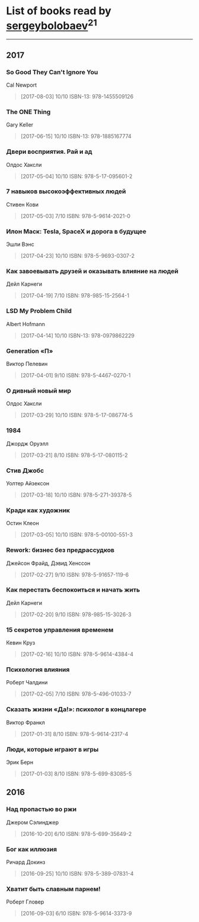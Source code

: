 # List of books read by [sergeybolobaev](www.facebook.com/sergeybolobaev)<sup>21</sup>
---

## 2017

### So Good They Can't Ignore You
Cal Newport
> [2017-08-03] 10/10
> ISBN-13: 978-1455509126


### The ONE Thing
Gary Keller
> [2017-06-15] 10/10
> ISBN-13: 978-1885167774


### Двери восприятия. Рай и ад
Олдос Хаксли
> [2017-05-04] 10/10
> ISBN: 978-5-17-095601-2


### 7 навыков высокоэффективных людей
Стивен Кови
> [2017-05-03] 7/10
> ISBN: 978-5-9614-2021-0


### Илон Маск: Tesla, SpaceX и дорога в будущее
Эшли Вэнс
> [2017-04-23] 10/10
> ISBN: 978-5-9693-0307-2


### Как завоевывать друзей и оказывать влияние на людей
Дейл Карнеги
> [2017-04-19] 7/10
> ISBN: 978-985-15-2564-1


### LSD My Problem Child
Albert Hofmann
> [2017-04-14] 10/10
> ISBN-13: 978-0979862229


### Generation «П»
Виктор Пелевин
> [2017-04-01] 9/10
> ISBN: 978-5-4467-0270-1


### О дивный новый мир
Олдос Хаксли
> [2017-03-29] 10/10
> ISBN: 978-5-17-086774-5


### 1984
Джордж Оруэлл
> [2017-03-21] 8/10
> ISBN: 978-5-17-080115-2


### Стив Джобс
Уолтер Айзексон
> [2017-03-18] 10/10
> ISBN: 978-5-271-39378-5


### Кради как художник
Остин Клеон
> [2017-03-05] 10/10
> ISBN: 978-5-00100-551-3


### Rework: бизнес без предрассудков
Джейсон Фрайд, Дэвид Хенссон
> [2017-02-27] 9/10
> ISBN: 978-5-91657-119-6


### Как перестать беспокоиться и начать жить
Дейл Карнеги
> [2017-02-20] 9/10
> ISBN: 978-985-15-3026-3


### 15 секретов управления временем
Кевин Круз
> [2017-02-16] 10/10
> ISBN: 978-5-9614-4384-4


### Психология влияния
Роберт Чалдини
> [2017-02-05] 7/10
> ISBN: 978-5-496-01033-7


### Сказать жизни «Да!»: психолог в концлагере
Виктор Франкл
> [2017-01-31] 8/10
> ISBN: 978-5-9614-2317-4


### Люди, которые играют в игры
Эрик Берн
> [2017-01-03] 8/10
> ISBN: 978-5-699-83085-5



## 2016

### Над пропастью во ржи
Джером Сэлинджер
> [2016-10-20] 6/10
> ISBN: 978-5-699-35649-2


### Бог как иллюзия
Ричард Докинз
> [2016-09-25] 10/10
> ISBN: 978-5-389-07831-4


### Хватит быть славным парнем!
Роберт Гловер
> [2016-09-03] 6/10
> ISBN: 978-5-9614-3373-9



